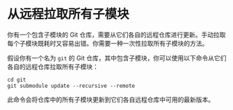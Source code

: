 # 从远程拉取所有子模块

你有一个包含子模块的 Git 仓库，需要从它们各自的远程仓库进行更新。手动拉取每个子模块既耗时又容易出错。你需要一种一次性拉取所有子模块的方法。

假设你有一个名为 `git` 的 Git 仓库，其中包含子模块，你可以使用以下命令从它们各自的远程仓库拉取所有子模块：

```shell
cd git
git submodule update --recursive --remote
```

此命令会将仓库中的所有子模块更新到它们各自远程仓库中可用的最新版本。
